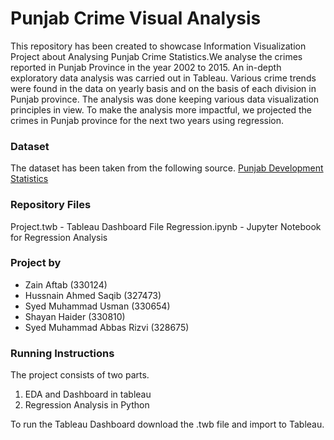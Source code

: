 # Punjab Crime Visual Analysis
This repository has been created to showcase Information Visualization Project about Analysing Punjab Crime Statistics.We analyse the crimes reported in Punjab Province in the year 2002 to 2015. An in-depth exploratory data analysis was carried out in Tableau. Various crime trends were found in the data on yearly basis and on the basis of each division in Punjab province. The analysis was done keeping various data visualization principles in view. To make the analysis more impactful, we projected the crimes in Punjab province for the next two years using regression.

### Dataset
The dataset has been taken from the following source. 
<a href="http://bos.gop.pk/developmentstat">Punjab Development Statistics</a>

### Repository Files
Project.twb - Tableau Dashboard File
Regression.ipynb - Jupyter Notebook for Regression Analysis


### Project by 

- Zain Aftab 		               (330124)
- Hussnain Ahmed Saqib 	       (327473)
- Syed Muhammad Usman          (330654)
- Shayan Haider 		           (330810)
- Syed Muhammad Abbas Rizvi    (328675)


### Running Instructions

The project consists of two parts.
1. EDA and Dashboard in tableau
2. Regression Analysis in Python

To run the Tableau Dashboard download the .twb file and import to Tableau.
